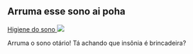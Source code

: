 <!DOCTYPE html>
<html lang="pt-br">
  <head>
    <meta charset="UTF-8" />
    <meta http-equiv="X-UACompatible" content="IE-Opera" />
    <meta name="viewport" content="width=device-width, initial-scale=1.0" />
    <title>HerTs</title>
  </head>
  <body>
    <h2>Arruma esse sono ai poha</h2>
    <a href="https://www.youtube.com/@CanaldoEslen">Higiene do sono </a>
    <img src="soninho.jfif" />
    <p>Arruma o sono otário! Tá achando que insônia é brincadeira?</p>
  </body>
</html>

